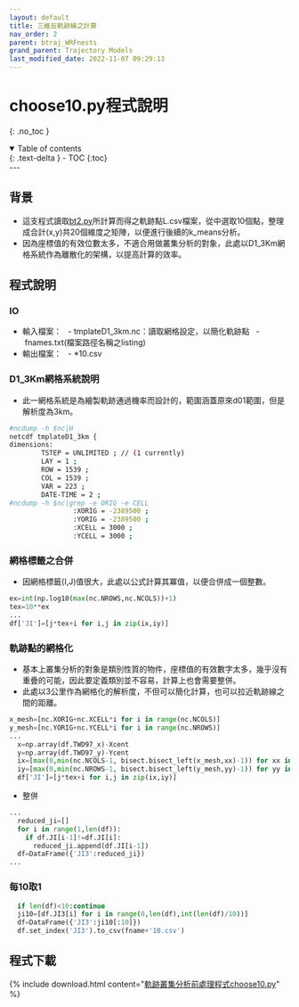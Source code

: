 ```yaml
---
layout: default
title: 三維反軌跡線之計算
nav_order: 2
parent: btraj_WRFnests
grand_parent: Trajectory Models
last_modified_date: 2022-11-07 09:29:13
---
```


# choose10.py程式說明

{: .no_toc }

<details open markdown="block">
  <summary>
    Table of contents
  </summary>
  {: .text-delta }
- TOC
{:toc}
</details>
---

## 背景

- 這支程式讀取[bt2.py](#bt2_DVP_py)所計算而得之軌跡點L.csv檔案，從中選取10個點，整理成合計(x,y)共20個維度之矩陣，以便進行後續的k_means分析。
- 因為座標值的有效位數太多，不適合用做叢集分析的對象，此處以D1_3Km網格系統作為離散化的架構，以提高計算的效率。

## 程式說明

### IO

- 輸入檔案：
  - tmplateD1_3km.nc：讀取網格設定，以簡化軌跡點
  - fnames.txt(檔案路徑名稱之listing)
- 輸出檔案：
  - *10.csv

### D1_3Km網格系統說明

- 此一網格系統是為繪製軌跡通過機率而設計的，範圍涵蓋原來d01範圍，但是解析度為3km。

```bash
#ncdump -h $nc|H
netcdf tmplateD1_3km {
dimensions:
        TSTEP = UNLIMITED ; // (1 currently)
        LAY = 1 ;
        ROW = 1539 ;
        COL = 1539 ;
        VAR = 223 ;
        DATE-TIME = 2 ;
#ncdump -h $nc|grep -e ORIG -e CELL
                :XORIG = -2389500 ;
                :YORIG = -2389500 ;
                :XCELL = 3000 ;
                :YCELL = 3000 ;
```

### 網格標籤之合併

- 因網格標籤(I,J)值很大，此處以公式計算其冪值，以便合併成一個整數。

```python
ex=int(np.log10(max(nc.NROWS,nc.NCOLS))+1)
tex=10**ex
...
df['JI']=[j*tex+i for i,j in zip(ix,iy)]
```

### 軌跡點的網格化

- 基本上叢集分析的對象是類別性質的物件，座標值的有效數字太多，幾乎沒有重疊的可能，因此要定義類別並不容易，計算上也會需要整併。
- 此處以3公里作為網格化的解析度，不但可以簡化計算，也可以拉近軌跡線之間的距離。

```python
x_mesh=[nc.XORIG+nc.XCELL*i for i in range(nc.NCOLS)]
y_mesh=[nc.YORIG+nc.YCELL*i for i in range(nc.NROWS)]
...
  x=np.array(df.TWD97_x)-Xcent
  y=np.array(df.TWD97_y)-Ycent
  ix=[max(0,min(nc.NCOLS-1, bisect.bisect_left(x_mesh,xx)-1)) for xx in x]
  iy=[max(0,min(nc.NROWS-1, bisect.bisect_left(y_mesh,yy)-1)) for yy in y]
  df['JI']=[j*tex+i for i,j in zip(ix,iy)]  
```

- 整併

```python
...
  reduced_ji=[]
  for i in range(1,len(df)):
    if df.JI[i-1]!=df.JI[i]:
      reduced_ji.append(df.JI[i-1])
  df=DataFrame({'JI3':reduced_ji})
...
```

### 每10取1

```python
  if len(df)<10:continue
  ji10=[df.JI3[i] for i in range(0,len(df),int(len(df)/10))]
  df=DataFrame({'JI3':ji10[:10]})
  df.set_index('JI3').to_csv(fname+'10.csv')
```

## 程式下載

{% include download.html content="[軌跡叢集分析前處理程式choose10.py](https://github.com/sinotec2/Focus-on-Air-Quality/blob/main/TrajModels/btraj_WRFnests/choose10.py)" %}